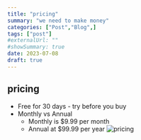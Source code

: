 ```yaml
---
title: "pricing"
summary: "we need to make money"
categories: ["Post","Blog",]
tags: ["post"]
#externalUrl: ""
#showSummary: true
date: 2023-07-08
draft: true
---
```


## pricing

- Free for 30 days - try before you buy
- Monthly vs Annual
    - Monthly is $9.99 per month
    - Annual at $99.99 per year
![pricing](/img/pricing.png)